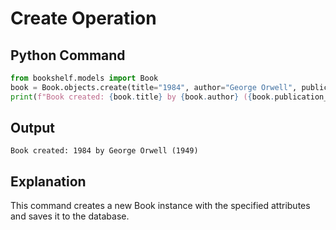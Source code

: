 # Create Operation

## Python Command
```python
from bookshelf.models import Book
book = Book.objects.create(title="1984", author="George Orwell", publication_year=1949)
print(f"Book created: {book.title} by {book.author} ({book.publication_year})")
```

## Output
```
Book created: 1984 by George Orwell (1949)
```

## Explanation
This command creates a new Book instance with the specified attributes and saves it to the database.
